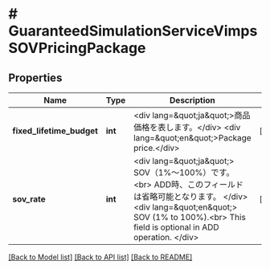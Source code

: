 # # GuaranteedSimulationServiceVimpsSOVPricingPackage

## Properties

Name | Type | Description | Notes
------------ | ------------- | ------------- | -------------
**fixed_lifetime_budget** | **int** | &lt;div lang&#x3D;\&quot;ja\&quot;&gt;商品価格を表します。&lt;/div&gt; &lt;div lang&#x3D;\&quot;en\&quot;&gt;Package price.&lt;/div&gt; | [optional]
**sov_rate** | **int** | &lt;div lang&#x3D;\&quot;ja\&quot;&gt; SOV（1%〜100%）です。&lt;br&gt; ADD時、このフィールドは省略可能となります。 &lt;/div&gt; &lt;div lang&#x3D;\&quot;en\&quot;&gt; SOV (1% to 100%).&lt;br&gt; This field is optional in ADD operation. &lt;/div&gt; | [optional]

[[Back to Model list]](../../README.md#models) [[Back to API list]](../../README.md#endpoints) [[Back to README]](../../README.md)
